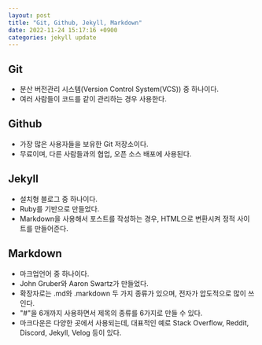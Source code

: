 ```yaml
---
layout: post
title: "Git, Github, Jekyll, Markdown"
date: 2022-11-24 15:17:16 +0900
categories: jekyll update
---
```


## Git

- 분산 버전관리 시스템(Version Control System(VCS)) 중 하나이다.
- 여러 사람들이 코드를 같이 관리하는 경우 사용한다.

## Github

- 가장 많은 사용자들을 보유한 Git 저장소이다.
- 무료이며, 다른 사람들과의 협업, 오픈 소스 배포에 사용된다.

## Jekyll

- 설치형 블로그 중 하나이다.
- Ruby를 기반으로 만들었다.
- Markdown을 사용해서 포스트를 작성하는 경우, HTML으로 변환시켜 정적 사이트를 만들어준다.

## Markdown

- 마크업언어 중 하나이다.
- John Gruber와 Aaron Swartz가 만들었다.
- 확장자로는 .md와 .markdown 두 가지 종류가 있으며, 전자가 압도적으로 많이 쓰인다.
- "#"을 6개까지 사용하면서 제목의 종류를 6가지로 만들 수 있다.
- 마크다운은 다양한 곳에서 사용되는데, 대표적인 예로 Stack Overflow, Reddit, Discord, Jekyll, Velog 등이 있다.


<script src="https://utteranc.es/client.js"
        repo="Reveroftrillion/Reveroftrillion.github.io"
        issue-term="pathname"
        theme="icy-dark"
        crossorigin="anonymous"
        async>
</script>